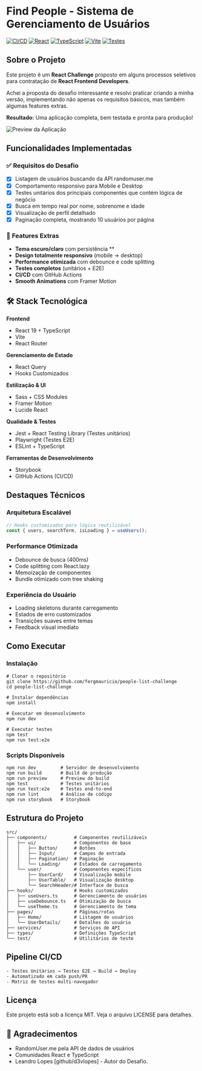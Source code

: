 # Find People - Sistema de Gerenciamento de Usuários

[![CI/CD](https://github.com/fergmauricio/people-list-challenge/actions/workflows/ci.yml/badge.svg)](https://github.com/fergmauricio/people-list-challenge/actions)
[![React](https://img.shields.io/badge/React-18.2.0-%2361DAFB)](https://reactjs.org/)
[![TypeScript](https://img.shields.io/badge/TypeScript-5.0+-%233178C6)](https://www.typescriptlang.org/)
[![Vite](https://img.shields.io/badge/Vite-4.0-%23646CFF)](https://vitejs.dev/)
[![Testes](https://img.shields.io/badge/testes-unitários%20%2B%20e2e-%2344CC11)](https://testing-library.com/)

## Sobre o Projeto

Este projeto é um **React Challenge** proposto em alguns processos seletivos para contratação de **React Frontend Developers**.

Achei a proposta do desafio interessante e resolvi praticar criando a minha versão, implementando não apenas os requisitos básicos, mas também algumas features extras.

**Resultado:** Uma aplicação completa, bem testada e pronta para produção!

![Preview da Aplicação](https://via.placeholder.com/800x400/811AC0/FFFFFF?text=Find+People+-+Gerenciamento+de+Usuários)

## Funcionalidades Implementadas

### ✅ **Requisitos do Desafio**

- [x] Listagem de usuários buscando da API randomuser.me
- [x] Comportamento responsivo para Mobile e Desktop
- [x] Testes unitários dos principais componentes que contém lógica de negócio
- [x] Busca em tempo real por nome, sobrenome e idade
- [x] Visualização de perfil detalhado
- [x] Paginação completa, mostrando 10 usuários por página

### 🚀 **Features Extras**

- **Tema escuro/claro** com persistência \*\*
- **Design totalmente responsivo** (mobile → desktop)
- **Performance otimizada** com debounce e code splitting
- **Testes completos** (unitários + E2E)
- **CI/CD** com GitHub Actions
- **Smooth Animations** com Framer Motion

## 🛠 Stack Tecnológica

**Frontend**

- React 19 + TypeScript
- Vite
- React Router

**Gerenciamento de Estado**

- React Query
- Hooks Customizados

**Estilização & UI**

- Sass + CSS Modules
- Framer Motion
- Lucide React

**Qualidade & Testes**

- Jest + React Testing Library (Testes unitários)
- Playwright (Testes E2E)
- ESLint + TypeScript

**Ferramentas de Desenvolvimento**

- Storybook
- GitHub Actions (CI/CD)

## Destaques Técnicos

### **Arquitetura Escalável**

```typescript
// Hooks customizados para lógica reutilizável
const { users, searchTerm, isLoading } = useUsers();
```

### **Performance Otimizada**

- Debounce de busca (400ms)
- Code splitting com React.lazy
- Memoização de componentes
- Bundle otimizado com tree shaking

### **Experiência do Usuário**

- Loading skeletons durante carregamento
- Estados de erro customizados
- Transições suaves entre temas
- Feedback visual imediato

## Como Executar

### **Instalação**

```
# Clonar o repositório
git clone https://github.com/fergmauricio/people-list-challenge
cd people-list-challenge

# Instalar dependências
npm install

# Executar em desenvolvimento
npm run dev

# Executar testes
npm test
npm run test:e2e
```

### **Scripts Disponíveis**

```
npm run dev         # Servidor de desenvolvimento
npm run build       # Build de produção
npm run preview     # Preview do build
npm test            # Testes unitários
npm run test:e2e    # Testes end-to-end
npm run lint        # Análise de código
npm run storybook   # Storybook
```

## Estrutura do Projeto

```
src/
├── components/          # Componentes reutilizáveis
│   ├── ui/              # Componentes de base
│   │   ├── Button/      # Botões
│   │   ├── Input/       # Campos de entrada
│   │   ├── Pagination/  # Paginação
│   │   └── Loading/     # Estados de carregamento
│   └── user/            # Componentes específicos
│       ├── UserCard/    # Visualização mobile
│       ├── UserTable/   # Visualização desktop
│       └── SearchHeader/# Interface de busca
├── hooks/               # Hooks customizados
│   ├── useUsers.ts      # Gerenciamento de usuários
│   ├── useDebounce.ts   # Otimização de busca
│   └── useTheme.ts      # Gerenciamento de tema
├── pages/               # Páginas/rotas
│   ├── Home/            # Listagem de usuários
│   └── UserDetails/     # Detalhes do usuário
├── services/            # Serviços de API
├── types/               # Definições TypeScript
└── test/                # Utilitários de teste
```

## Pipeline CI/CD

```
- Testes Unitários → Testes E2E → Build → Deploy
- Automatizado em cada push/PR
- Matriz de testes multi-navegador
```

## Licença

Este projeto está sob a licença MIT. Veja o arquivo LICENSE para detalhes.

## 🙏 Agradecimentos

- RandomUser.me pela API de dados de usuários
- Comunidades React e TypeScript
- Leandro Lopes [github/d3vlopes] - Autor do Desafio.
